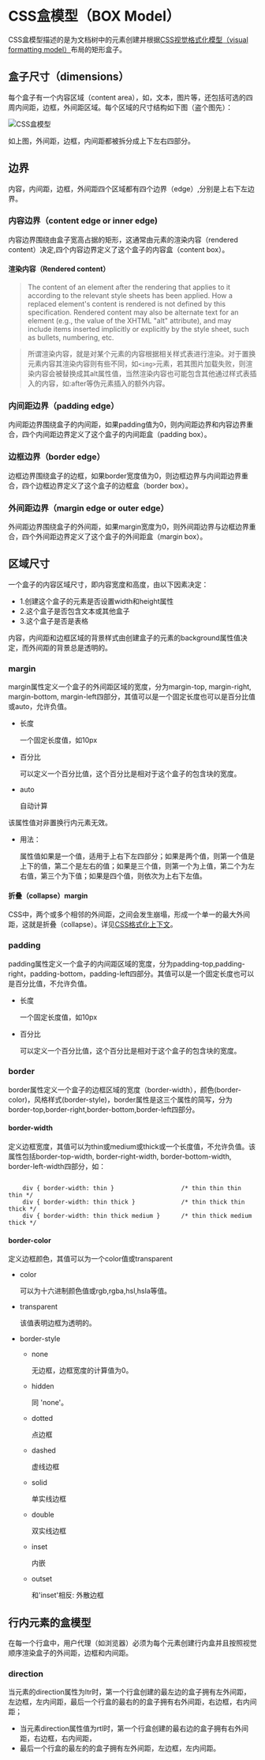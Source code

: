 # CSS盒模型（BOX Model）

CSS盒模型描述的是为文档树中的元素创建并根据[CSS视觉格式化模型（visual formatting model）](http://blog.codingplayboy.com/2016/11/06/css_visual_formatting_model/)布局的矩形盒子。

## 盒子尺寸（dimensions）

每个盒子有一个内容区域（content area），如，文本，图片等，还包括可选的四周内间距，边框，外间距区域。每个区域的尺寸结构如下图（盗个图先）：

![CSS盒模型](http://blog.codingplayboy.com/wp-content/uploads/2016/11/boxdim.png)

如上图，外间距，边框，内间距都被拆分成上下左右四部分。

## 边界

内容，内间距，边框，外间距四个区域都有四个边界（edge）,分别是上右下左边界。

### 内容边界（content edge or inner edge)

内容边界围绕由盒子宽高占据的矩形，这通常由元素的渲染内容（rendered content）决定,四个内容边界定义了这个盒子的内容盒（content box）。

#### 渲染内容（Rendered content）

> The content of an element after the rendering that applies to it according to the relevant style sheets has been applied.
How a replaced element's content is rendered is not defined by this specification.
Rendered content may also be alternate text for an element (e.g., the value of the XHTML "alt" attribute), and may include items inserted implicitly or explicitly by the style sheet, such as bullets, numbering, etc.

> 所谓渲染内容，就是对某个元素的内容根据相关样式表进行渲染。对于置换元素内容其渲染内容则有些不同，如```<img>```元素，若其图片加载失败，则渲染内容会被替换成其alt属性值，当然渲染内容也可能包含其他通过样式表插入的内容，如:after等伪元素插入的额外内容。
 

### 内间距边界（padding edge）

内间距边界围绕盒子的内间距，如果padding值为0，则内间距边界和内容边界重合，四个内间距边界定义了这个盒子的内间距盒（padding box）。

### 边框边界（border edge）

边框边界围绕盒子的边框，如果border宽度值为0，则边框边界与内间距边界重合，四个边框边界定义了这个盒子的边框盒（border box）。

### 外间距边界（margin edge or outer edge）

外间距边界围绕盒子的外间距，如果margin宽度为0，则外间距边界与边框边界重合，四个外间距边界定义了这个盒子的外间距盒（margin box）。

 
## 区域尺寸

一个盒子的内容区域尺寸，即内容宽度和高度，由以下因素决定：

- 1.创建这个盒子的元素是否设置width和height属性
- 2.这个盒子是否包含文本或其他盒子
- 3.这个盒子是否是表格

内容，内间距和边框区域的背景样式由创建盒子的元素的background属性值决定，而外间距的背景总是透明的。

### margin

margin属性定义一个盒子的外间距区域的宽度，分为margin-top, margin-right, margin-bottom, margin-left四部分，其值可以是一个固定长度也可以是百分比值或auto，允许负值。

- 长度

	一个固定长度值，如10px

- 百分比

	可以定义一个百分比值，这个百分比是相对于这个盒子的包含块的宽度。

- auto

	自动计算

 该属性值对非置换行内元素无效。

- 用法：

	属性值如果是一个值，适用于上右下左四部分；如果是两个值，则第一个值是上下的值，第二个是左右的值；如果是三个值，则第一个为上值，第二个为左右值，第三个为下值；如果是四个值，则依次为上右下左值。

#### 折叠（collapse）margin

CSS中，两个或多个相邻的外间距，之间会发生崩塌，形成一个单一的最大外间距，这就是折叠（collapse）。详见[CSS格式化上下文](http://blog.codingplayboy.com/2016/11/05/css_formattingcontext/)。

### padding

padding属性定义一个盒子的内间距区域的宽度，分为padding-top,padding-right，padding-bottom，padding-left四部分。其值可以是一个固定长度也可以是百分比值，不允许负值。

- 长度

	一个固定长度值，如10px

- 百分比

	可以定义一个百分比值，这个百分比是相对于这个盒子的包含块的宽度。

### border

border属性定义一个盒子的边框区域的宽度（border-width），颜色(border-color)，风格样式(border-style)，border属性是这三个属性的简写，分为border-top,border-right,border-bottom,border-left四部分。

#### border-width

定义边框宽度，其值可以为thin或medium或thick或一个长度值，不允许负值。该属性包括border-top-width, border-right-width, border-bottom-width, border-left-width四部分，如：

```

	div { border-width: thin }                   /* thin thin thin thin */
	div { border-width: thin thick }             /* thin thick thin thick */
	div { border-width: thin thick medium }      /* thin thick medium thick */
```

#### border-color

定义边框颜色，其值可以为一个color值或transparent

- color

	可以为十六进制颜色值或rgb,rgba,hsl,hsla等值。

- transparent

	该值表明边框为透明的。

- border-style
	
	- none

		无边框，边框宽度的计算值为0。

	- hidden

		同 'none'。

	- dotted

		点边框

	- dashed

		虚线边框

	- solid

		单实线边框

	- double

		双实线边框

	- inset

		内嵌

	- outset

		和'inset'相反: 外散边框

## 行内元素的盒模型

在每一个行盒中，用户代理（如浏览器）必须为每个元素创建行内盒并且按照视觉顺序渲染盒子的外间距，边框和内间距。

### direction

当元素的direction属性为ltr时，第一个行盒创建的最左边的盒子拥有左外间距，左边框，左内间距，最后一个行盒的最右的的盒子拥有右外间距，右边框，右内间距；

- 当元素direction属性值为rtl时，第一个行盒创建的最右边的盒子拥有右外间距，右边框，右内间距，
- 最后一个行盒的最左的的盒子拥有左外间距，左边框，左内间距。

 

 

 

 

 

 